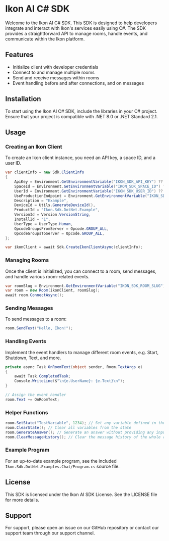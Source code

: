 # Ikon AI C# SDK

Welcome to the Ikon AI C# SDK. This SDK is designed to help developers integrate and interact with Ikon's services easily using C#.
The SDK provides a straightforward API to manage rooms, handle events, and communicate within the Ikon platform.

## Features

- Initialize client with developer credentials
- Connect to and manage multiple rooms
- Send and receive messages within rooms
- Event handling before and after connections, and on messages

## Installation

To start using the Ikon AI C# SDK, include the libraries in your C# project. Ensure that your project is compatible with .NET 8.0 or .NET Standard 2.1.

## Usage

### Creating an Ikon Client

To create an Ikon client instance, you need an API key, a space ID, and a user ID.

```csharp
var clientInfo = new Sdk.ClientInfo
{
    ApiKey = Environment.GetEnvironmentVariable("IKON_SDK_API_KEY") ?? throw new Exception("API key is missing. Please set the 'IKON_SDK_API_KEY' environment variable."),
    SpaceId = Environment.GetEnvironmentVariable("IKON_SDK_SPACE_ID") ?? "<<SET_SPACE_ID_HERE>>",
    UserId = Environment.GetEnvironmentVariable("IKON_SDK_USER_ID") ?? "<<SET_USER_ID_HERE>>",
    UseProductionEndpoint = Environment.GetEnvironmentVariable("IKON_SDK_USE_PROD_ENDPOINT")?.Trim().Equals("true", StringComparison.InvariantCultureIgnoreCase) ?? true,
    Description = "Example",
    DeviceId = Utils.GenerateDeviceId(),
    ProductId = "Ikon.Sdk.DotNet.Example",
    VersionId = Version.VersionString,
    InstallId = "1",
    UserType = UserType.Human,
    OpcodeGroupsFromServer = Opcode.GROUP_ALL,
    OpcodeGroupsToServer = Opcode.GROUP_ALL,
};

var ikonClient = await Sdk.CreateIkonClientAsync(clientInfo);
```

### Managing Rooms

Once the client is initialized, you can connect to a room, send messages, and handle various room-related events.

```csharp
var roomSlug = Environment.GetEnvironmentVariable("IKON_SDK_ROOM_SLUG") ?? "<<SET_ROOM_SLUG_HERE>>";
var room = new Room(ikonClient, roomSlug);
await room.ConnectAsync();
```

### Sending Messages

To send messages to a room:

```csharp
room.SendText("Hello, Ikon!");
```

### Handling Events

Implement the event handlers to manage different room events, e.g. Start, Shutdown, Text, and more.

```csharp
private async Task OnRoomText(object sender, Room.TextArgs e)
{
    await Task.CompletedTask;
    Console.WriteLine($"\n{e.UserName}: {e.Text}\n");
}

// Assign the event handler
room.Text += OnRoomText;
```

### Helper Functions

```csharp
room.SetState("TestVariable", 1234); // Set any variable defined in the Input section
room.ClearState(); // Clear all variables from the state
room.GenerateAnswer(); // Generate an answer without providing any input
room.ClearMessageHistory(); // Clear the message history of the whole room
```

### Example Program

For an up-to-date example program, see the included `Ikon.Sdk.DotNet.Examples.Chat/Program.cs` source file.

## License

This SDK is licensed under the Ikon AI SDK License. See the LICENSE file for more details.

## Support

For support, please open an issue on our GitHub repository or contact our support team through our support channel.
